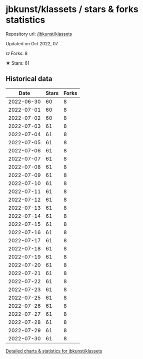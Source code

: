 # jbkunst/klassets / stars & forks statistics

Repository url: [/jbkunst/klassets](https://github.com/jbkunst/klassets)

Updated on Oct 2022, 07

☋ Forks: 8

★ Stars: 61

## Historical data
| Date | Stars | Forks |
|------|-------|-------|
| 2022-06-30 | 60 | 8 | 
| 2022-07-01 | 60 | 8 | 
| 2022-07-02 | 60 | 8 | 
| 2022-07-03 | 61 | 8 | 
| 2022-07-04 | 61 | 8 | 
| 2022-07-05 | 61 | 8 | 
| 2022-07-06 | 61 | 8 | 
| 2022-07-07 | 61 | 8 | 
| 2022-07-08 | 61 | 8 | 
| 2022-07-09 | 61 | 8 | 
| 2022-07-10 | 61 | 8 | 
| 2022-07-11 | 61 | 8 | 
| 2022-07-12 | 61 | 8 | 
| 2022-07-13 | 61 | 8 | 
| 2022-07-14 | 61 | 8 | 
| 2022-07-15 | 61 | 8 | 
| 2022-07-16 | 61 | 8 | 
| 2022-07-17 | 61 | 8 | 
| 2022-07-18 | 61 | 8 | 
| 2022-07-19 | 61 | 8 | 
| 2022-07-20 | 61 | 8 | 
| 2022-07-21 | 61 | 8 | 
| 2022-07-22 | 61 | 8 | 
| 2022-07-23 | 61 | 8 | 
| 2022-07-25 | 61 | 8 | 
| 2022-07-26 | 61 | 8 | 
| 2022-07-27 | 61 | 8 | 
| 2022-07-28 | 61 | 8 | 
| 2022-07-29 | 61 | 8 | 
| 2022-07-30 | 61 | 8 | 


[Detailed charts & statistics for jbkunst/klassets](https://reviewgithub.com/rep/jbkunst/klassets)
